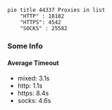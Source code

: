 
```mermaid
pie title 44337 Proxies in list
    "HTTP" : 18182
    "HTTPS": 4542
    "SOCKS" : 25582
```

### Some Info
#### Average Timeout

- mixed: 3.1s
- http: 1.1s
- https: 8.4s
- socks: 4.6s